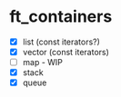 # ft_containers

 - [x] list (const iterators?)
 - [x] vector (const iterators)
 - [ ] map - WIP
 - [x] stack
 - [x] queue
